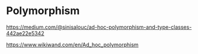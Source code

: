 # Polymorphism

https://medium.com/@sinisalouc/ad-hoc-polymorphism-and-type-classes-442ae22e5342

https://www.wikiwand.com/en/Ad_hoc_polymorphism

